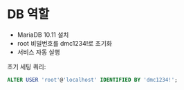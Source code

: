 # DB 역할

- MariaDB 10.11 설치
- root 비밀번호를 dmc1234!로 초기화
- 서비스 자동 실행

초기 세팅 쿼리:

```sql
ALTER USER 'root'@'localhost' IDENTIFIED BY 'dmc1234!';
``` 